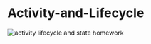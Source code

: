 # Activity-and-Lifecycle
![activity lifecycle and state homework](https://user-images.githubusercontent.com/80376171/145669294-68c41f87-e688-43ee-87b6-2692cfc72f1f.gif)
